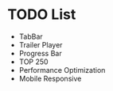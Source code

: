# TODO List

* TabBar
* Trailer Player
* Progress Bar
* TOP 250
* Performance Optimization
* Mobile Responsive

